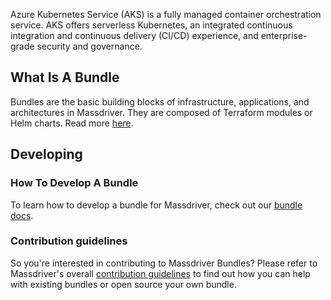 Azure Kubernetes Service (AKS) is a fully managed container orchestration service. AKS offers serverless Kubernetes, an integrated continuous integration and continuous delivery (CI/CD) experience, and enterprise-grade security and governance.

## What Is A Bundle

Bundles are the basic building blocks of infrastructure, applications, and architectures in Massdriver. They are composed of Terraform modules or Helm charts. Read more [here](https://docs.massdriver.cloud/concepts/bundles).

## Developing

### How To Develop A Bundle

To learn how to develop a bundle for Massdriver, check out our [bundle docs](https://docs.massdriver.cloud/bundles/development).

### Contribution guidelines

So you're interested in contributing to Massdriver Bundles?  Please refer to Massdriver's overall
[contribution guidelines](https://docs.massdriver.cloud/bundles/contributing) to find out how you
can help with existing bundles or open source your own bundle.
